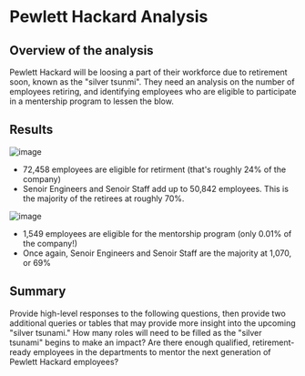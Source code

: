 # Pewlett Hackard Analysis

## Overview of the analysis

Pewlett Hackard will be loosing a part of their workforce due to retirement soon, known as the "silver tsunmi". They need an analysis on the number of employees retiring, and identifying employees who are eligible to participate in a mentership program to lessen the blow.

## Results 

![image](https://user-images.githubusercontent.com/103209236/171708626-a27e7df9-0b5b-493e-9a4a-072d33314b67.png)

- 72,458 employees are eligible for retirment (that's roughly 24% of the company)
- Senoir Engineers and Senoir Staff add up to 50,842 employees. This is the majority of the retirees at roughly 70%.

![image](https://user-images.githubusercontent.com/103209236/171707592-e8651726-834a-42e1-b532-230ddc8570e4.png)

- 1,549 employees are eligible for the mentorship program (only 0.01% of the company!)
- Once again, Senoir Engineers and Senoir Staff are the majority at 1,070, or 69%

## Summary

Provide high-level responses to the following questions, then provide two additional queries or tables that may provide more insight into the upcoming "silver tsunami."
How many roles will need to be filled as the "silver tsunami" begins to make an impact?
Are there enough qualified, retirement-ready employees in the departments to mentor the next generation of Pewlett Hackard employees?
